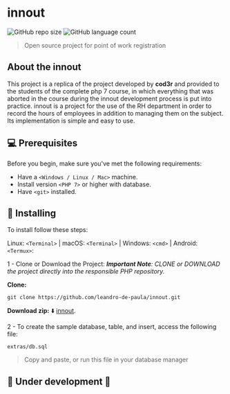 # innout
![GitHub repo size](https://img.shields.io/github/repo-size/leandro-de-paula/innout?style=for-the-badge)
![GitHub language count](https://img.shields.io/github/languages/count/leandro-de-paula/innout?style=for-the-badge)

>Open source project for point of work registration

## About the innout
This project is a replica of the project developed by **cod3r** and provided to the students of the complete php 7 course, in which everything that was aborted in the course during the innout development process is put into practice.
innout is a project for the use of the RH department in order to record the hours of employees in addition to managing them on the subject.
Its implementation is simple and easy to use.

## 💻 Prerequisites
Before you begin, make sure you've met the following requirements:
- Have a `<Windows / Linux / Mac>` machine.
- Install version `<PHP 7>` or higher with database.
- Have `<git>` installed.

## 🚀 Installing <innout>
 
To install <innout> follow these steps:
 
Linux: `<Terminal>` | macOS: `<Terminal>` | Windows: `<cmd>` | Android: `<Termux>`:
 
1 - Clone or Download the Project:
_**Important Note**: CLONE or DOWNLOAD the project directly into the responsible PHP repository._
 
**Clone:**
 
```
git clone https://github.com/leandro-de-paula/innout.git
```

**Download zip:** ⬇️
[innout](https://github.com/leandro-de-paula/innout/archive/main.zip).

2 - To create the sample database, table, and insert, access the following file:
```
extras/db.sql
```
>Copy and paste, or run this file in your database manager

## 🚧 Under development 🚧 



